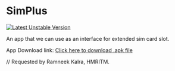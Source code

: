# SimPlus
[![Latest Unstable Version](https://poser.pugx.org/buonzz/laravel-4-freegeoip/v/unstable.svg)](https://github.com/ShubhamKushwah/SimPlus)

An app that we can use as an interface for extended sim card slot.

App Download link:
<a href="https://drive.google.com/open?id=0B3L1gvQrBEvPSThZRk5rT01oZVk">Click here to download .apk file</a>


// Requested by Ramneek Kalra, HMRITM.
